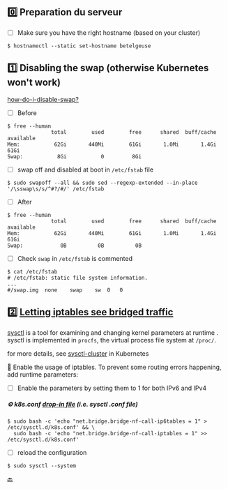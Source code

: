 ## :zero: Preparation du serveur

- [ ] Make sure you have the right hostname (based on your cluster)

```
$ hostnamectl --static set-hostname betelgeuse
```


## :one: Disabling the swap (otherwise Kubernetes won't work) 

[how-do-i-disable-swap?](https://askubuntu.com/questions/214805/how-do-i-disable-swap)

- [ ] Before

```
$ free --human
              total        used        free      shared  buff/cache   available
Mem:           62Gi       440Mi        61Gi       1.0Mi       1.4Gi        61Gi
Swap:           8Gi           0         8Gi
```

- [ ] swap off and disabled at boot in `/etc/fstab` file

```
$ sudo swapoff --all && sudo sed --regexp-extended --in-place '/\sswap\s/s/^#?/#/' /etc/fstab
```

- [ ] After

```
$ free --human
              total        used        free      shared  buff/cache   available
Mem:           62Gi       440Mi        61Gi       1.0Mi       1.4Gi        61Gi
Swap:            0B          0B          0B
```

- [ ] Check `swap` in `/etc/fstab` is commented

```
$ cat /etc/fstab 
# /etc/fstab: static file system information.
...
#/swap.img	none	swap	sw	0	0
```

## :two: [Letting iptables see bridged traffic](https://kubernetes.io/docs/setup/production-environment/tools/kubeadm/install-kubeadm/#letting-iptables-see-bridged-traffic)

[sysctl](https://wiki.archlinux.org/index.php/sysctl) is a tool for examining and changing kernel parameters at runtime . sysctl is implemented in `procfs`, the virtual process file system at `/proc/`.

for more details, see [sysctl-cluster](https://kubernetes.io/docs/tasks/administer-cluster/sysctl-cluster) in Kubernetes

:round_pushpin: Enable the usage of iptables. To prevent some routing errors happening, add runtime parameters:

- [ ] Enable the parameters by setting them to 1 for both IPv6 and IPv4

##### :gear: k8s.conf [drop-in file](https://stackoverflow.com/questions/59842743/what-is-a-drop-in-file-what-is-a-drop-in-directory-how-to-edit-systemd-service) (i.e. sysctl .conf file)

```
$ sudo bash -c 'echo "net.bridge.bridge-nf-call-ip6tables = 1" > /etc/sysctl.d/k8s.conf' && \
  sudo bash -c 'echo "net.bridge.bridge-nf-call-iptables = 1" >> /etc/sysctl.d/k8s.conf'
```

- [ ] reload the configuration

```
$ sudo sysctl --system
```

[:back:](../#round_pushpin-le-serveur)
